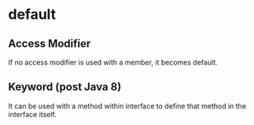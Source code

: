 # default

## Access Modifier

If no access modifier is used with a member, it becomes default.

## Keyword (post Java 8)

It can be used with a method within interface to define that method in the interface itself.
